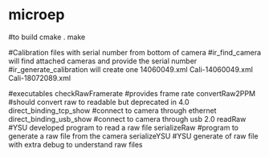 # microep

#to build 
cmake .
make 


#Calibration files with serial number from bottom of camera
#ir_find_camera will find attached cameras and provide the serial number
#ir_generate_calibration will create one 
14060049.xml
Cali-14060049.xml
Cali-18072089.xml

#executables
checkRawFramerate       #provides frame rate
convertRaw2PPM          #should convert raw to readable but deprecated in 4.0
direct_binding_tcp_show #connect to camera through ethernet
direct_binding_usb_show #connect to camera through usb 2.0
readRaw                 #YSU developed program to read a raw file
serializeRaw            #program to generate a raw file from the camera
serializeYSU            #YSU generate of raw file with extra debug to understand raw files
